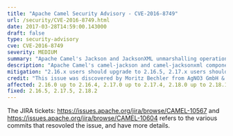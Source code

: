 ```yaml
---
title: "Apache Camel Security Advisory - CVE-2016-8749"
url: /security/CVE-2016-8749.html
date: 2017-03-28T14:59:00.143000
draft: false
type: security-advisory
cve: CVE-2016-8749
severity: MEDIUM
summary: "Apache Camel's Jackson and JacksonXML unmarshalling operation are vulnerable to Remote Code Execution attacks"
description: "Apache Camel's camel-jackson and camel-jacksonxml components are vulnerable to Java object de-serialisation vulnerability. Camel allows to specify such a type through the 'CamelJacksonUnmarshalType' property. De-serializing untrusted data can lead to security flaws as demonstrated in various similar reports about Java de-serialization issues."
mitigation: "2.16.x users should upgrade to 2.16.5, 2.17.x users should upgrade to 2.17.5, 2.18.x users should upgrade to 2.18.2."
credit: "This issue was discovered by Moritz Bechler from AgNO3 GmbH & Co."
affected: 2.16.0 up to 2.16.4, 2.17.0 up to 2.17.4, 2.18.0 up to 2.18.1
fixed: 2.16.5, 2.17.5, 2.18.2
---
```


The JIRA tickets: https://issues.apache.org/jira/browse/CAMEL-10567 and https://issues.apache.org/jira/browse/CAMEL-10604 refers to the various commits that resovoled the issue, and have more details.

